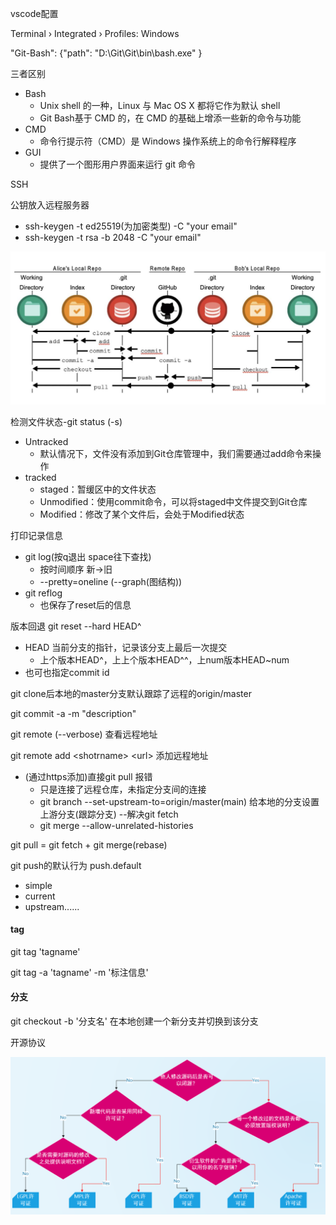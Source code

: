 vscode配置

Terminal › Integrated › Profiles: Windows

"Git-Bash": {"path": "D:\\Git\\Git\\bin\\bash.exe" }



三者区别

* Bash
  * Unix shell 的一种，Linux 与 Mac OS X 都将它作为默认 shell
  * Git Bash基于 CMD 的，在 CMD 的基础上增添一些新的命令与功能
* CMD
  * 命令行提示符（CMD）是 Windows 操作系统上的命令行解释程序
* GUI
  * 提供了一个图形用户界面来运行 git 命令



SSH

公钥放入远程服务器

* ssh-keygen -t ed25519(为加密类型) -C "your email"
* ssh-keygen -t rsa -b 2048 -C  "your email"



![image-20221104212718113](img/image-20221104212718113.png)

检测文件状态-git status  (-s)

* Untracked
  * 默认情况下，文件没有添加到Git仓库管理中，我们需要通过add命令来操作
* tracked
  * staged：暂缓区中的文件状态
  * Unmodified：使用commit命令，可以将staged中文件提交到Git仓库
  * Modified：修改了某个文件后，会处于Modified状态



打印记录信息

* git log(按q退出  space往下查找)
  * 按时间顺序 新->旧
  * --pretty=oneline  (--graph(图结构))
* git reflog
  * 也保存了reset后的信息



版本回退 git reset --hard HEAD\^

* HEAD 当前分支的指针，记录该分支上最后一次提交
  * 上个版本HEAD\^，上上个版本HEAD^^，上num版本HEAD~num
* 也可也指定commit id



git clone后本地的master分支默认跟踪了远程的origin/master



git commit -a -m "description"



git remote (--verbose)  查看远程地址

git remote add <shotrname\> <url\> 添加远程地址

* (通过https添加)直接git pull 报错
  * 只是连接了远程仓库，未指定分支间的连接
  * git branch --set-upstream-to=origin/master(main) 给本地的分支设置上游分支(跟踪分支) --解决git fetch
  * git merge --allow-unrelated-histories



git pull = git fetch + git merge(rebase)



git push的默认行为 push.default

* simple
* current
* upstream......



#### tag

git tag 'tagname'

git tag -a 'tagname' -m '标注信息'



#### 分支

git checkout -b '分支名'   在本地创建一个新分支并切换到该分支









开源协议

<img src="img/image-20221208204549634.png" alt="image-20221208204549634" style="zoom:70%;" />



